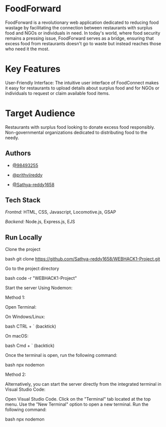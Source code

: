 # FoodForward

FoodForward is a revolutionary web application dedicated to reducing food wastage by facilitating the connection between restaurants with surplus food and NGOs or individuals in need. In today's world, where food security remains a pressing issue, FoodForward serves as a bridge, ensuring that excess food from restaurants doesn't go to waste but instead reaches those who need it the most.

# Key Features

User-Friendly Interface: 
The intuitive user interface of FoodConnect makes it easy for restaurants to upload details about surplus food and for NGOs or individuals to request or claim available food items.

# Target Audience

 Restaurants with surplus food looking to donate excess food responsibly.
Non-governmental organizations dedicated to distributing food to the needy.

## Authors


- [@98493255](https://github.com/98493255)

- [@prithviireddy](https://github.com/prithviireddy)

- [@Sathya-reddy1658](https://github.com/Sathya-reddy1658)

## Tech Stack

*Frontnd:* HTML, CSS, Javascript, Locomotive.js, GSAP

*Backend:* Node.js, Express.js, EJS



## Run Locally

Clone the project

bash
  git clone https://github.com/Sathya-reddy1658/WEBHACK1-Project.git


Go to the project directory

bash
  code -r "WEBHACK1-Project"



Start the server
Using Nodemon:

Method 1:

Open Terminal:

On Windows/Linux:

bash
CTRL + `     (backtick)


On macOS:

bash
Cmd + `     (backtick)

Once the terminal is open, run the following command:

bash
npx nodemon


Method 2:

Alternatively, you can start the server directly from the integrated terminal in Visual Studio Code:

Open Visual Studio Code.
Click on the "Terminal" tab located at the top menu.
Use the "New Terminal" option to open a new terminal.
Run the following command:

bash
npx nodemon
